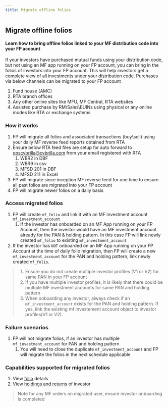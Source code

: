 ```yaml
---
title: Migrate offline folios
---
```

## Migrate offline folios
#### Learn how to bring offline folios linked to your MF distribution code into your FP account

If your investors have purchased mutual funds using your distribution code, but not using an MF app running on your FP account, you can bring in the folios of investors into your FP account. This will help investors get a complete view of all investments under your distribution code. Purchases via below channels can be migrated to your FP account

1. Fund house (AMC)
2. RTA branch offices
3. Any other online sites like MFU, MF Central, RTA websites
4. Assisted purchase by RM\Sales\EUINs using physical or any online modes like RTA or exchange systems

### How it works

1. FP will migrate all folios and associated transactions (buy\sell) using your daily MF reverse feed reports obtained from RTA
2. Ensure below RTA feed files are setup for auto forward to opscybrilla@cybrilla.com from your email registered with RTA
   1. WBR2 in DBF
   2. WBR9 in csv
   3. MFSD 201 in DBF
   4. MFSD 211 in Excel
3. FP will migrate since inception MF reverse feed for one time to ensure all past folios are migrated into your FP account
4. FP will migrate newer folios on a daily basis

### Access migrated folios

1. FP will create `mf_folio` and link it with an MF investment account  `mf_investment_account`
   1. If the investor has onboarded on an MF App running on your FP Account, then the investor would have an MF investment account already for the PAN & holding pattern. In this case FP will link newly created `mf_folio` to existing `mf_investment_account`
2. If the investor has `NOT`  onboarded on an MF App running on your FP Account at the time of daily folio migration, then FP will create a new `mf_investment_account` for the PAN and holding pattern, link newly created `mf_folio`.

> 1. Ensure you do not create multiple investor profiles (V1 or V2) for same PAN in your FP account
   > 1. If you have multiple investor profiles, it is likely that there could be multiple MF investment accounts for same PAN and holding pattern
> 2. When onboarding any investor, always check if an `mf_investment_account` exists for the PAN and holding pattern. If yes, link the existing mf investement account object to investor profiles(V1 or V2).

### Failure scenarios

1. FP will not migrate folios, if an investor has multiple `mf_investment_account` for PAN and holding pattern
   1. You will need to close the duplicate `mf_investment_account` and FP will migrate the folios in the next schedule applicable

### Capabilities supported for migrated folios

1. View [folio](https://fintechprimitives.com/docs/api/#mf-folio-object) details
2. View [holdings and returns](https://fintechprimitives.com/docs/api/#investor-reports) of investor

> Note for any MF orders on migrated user, ensure investor onboarding is completed
   

